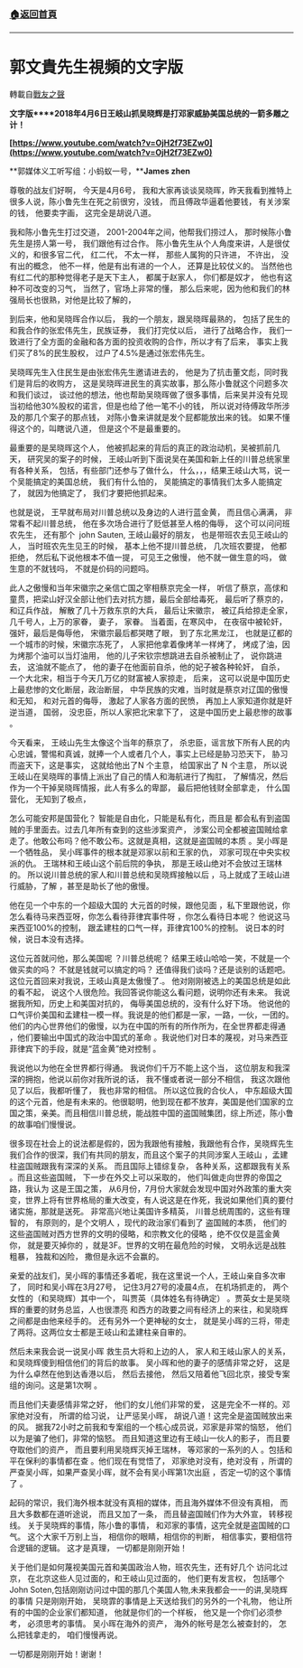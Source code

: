 ###  [:house:返回首頁](https://github.com/ourhimalayas/txt)
---
# 郭文貴先生視頻的文字版
轉載自[戰友之聲](http://littleantvoice.blogspot.com)

**文字版****2018年4月6日王岐山抓吴晓辉是打邓家威胁美国总统的一箭多雕之计！**



**[https://www.youtube.com/watch?v=OjH2f73EZw0](https://www.youtube.com/watch?v=OjH2f73EZw0)**



**郭媒体义工听写组：小蚂蚁一号，****James zhen**



尊敬的战友们好啊， 今天是4月6号， 我和大家再谈谈吴晓晖，昨天我看到推特上很多人说，陈小鲁先生在死之前很穷，没钱， 而且傅政华逼着他要钱， 有关涉案的钱， 他要卖字画， 这完全是胡说八道。



我和陈小鲁先生打过交道， 2001-2004年之间，他帮我们捞过人， 那时候陈小鲁先生是捞人第一号， 我们跟他有过合作。 陈小鲁先生从个人角度来讲，人是很仗义的，和很多官二代， 红二代， 不太一样， 那些人属狗的只许进， 不许出， 没有出的概念， 他不一样，他是有出有进的一个人， 还算是比较仗义的。 当然他也有红二代的那种觉得老子是天下主人， 都属于赵家人， 你们都是奴才， 他也有这种不可改变的习气， 当然了，官场上非常的懂， 那么后来呢，因为他和我们的林强局长也很熟，对他是比较了解的，



到后来，他和吴晓晖合作以后， 我的一个朋友，跟吴晓晖最熟的， 包括了民生的和我合作的张宏伟先生，民族证券， 我们打完仗以后， 进行了战略合作， 我们一致进行了全方面的金融和各方面的投资收购的合作，所以才有了后来， 事实上我们买了8%的民生股权， 过户了4.5%是通过张宏伟先生。



吴晓晖先生入住民生是由张宏伟先生邀请进去的， 他是为了抗击董文彪，同时我们是背后的收购方， 这是吴晓晖进民生的真实故事，那么陈小鲁就这个问题多次和我们谈过， 谈过他的想法，他也帮助吴晓晖做了很多事情，后来吴并没有兑现当初给他30%股权的诺言，但是也给了他一笔不小的钱， 所以说对待傅政华所涉及的那几个案子的那点钱， 对陈小鲁来讲就是发个屁都能放出来的钱。 如果不懂得这个的，叫瞎说八道， 但是这个不是最重要的。



最重要的是吴晓晖这个人， 他被抓起来的背后的真正的政治动机，吴被抓前几天， 研究吴的案子的时候， 王岐山听到下面说吴在美国和新上任的川普总统家里有各种关系， 包括，有些部门还参与了做什么， 什么，，，结果王岐山大骂，说一个吴能搞定的美国总统， 我们有什么怕的， 吴能搞定的事情我们太多人能搞定了， 就因为他搞定了， 我们才要把他抓起来。



也就是说， 王早就布局对川普总统以及身边的人进行蓝金黄， 而且信心满满， 非常看不起川普总统， 他在多次场合进行了贬低甚至人格的侮辱， 这个可以问问班农先生， 还有那个  john Sauten, 王岐山最好的朋友， 也是带班农去见王岐山的人， 当时班农先生见王的时候， 基本上他不提川普总统， 几次班农要提， 他都拒绝， 然后私下说他根本不值一提， 可见王之傲慢， 他不就一做生意的吗， 做生意的不就钱吗， 不就是价码的问题吗。



此人之傲慢和当年宋徽宗之亲信亡国之宰相蔡京完全一样， 听信了蔡京，高俅和童贯，把梁山好汉全部让他们去对抗方腊，最后全部给毒死， 最后听了蔡京的， 和辽兵作战， 解散了几十万救东京的大兵， 最后让宋徽宗， 被辽兵给掠走全家， 几千号人，上万的家眷， 妻子， 家眷。 当着面，在寒风中， 在夜宿中被轮奸， 强奸，最后是侮辱他， 宋徽宗最后都哭瞎了眼， 到了东北黑龙江， 也就是辽都的一个城市的时候，宋徽宗冻死了， 人家把他拿着像烤羊一样烤了， 烤成了油，因为烤那个油可以当灯油用， 他的儿子宋钦宗想跳进去自杀被制止了， 说你跳进去， 这油就不能点了， 他的妻子在他面前自杀，他的妃子被各种轮奸， 自杀， 一个大北宋，相当于今天几万亿的财富被人家掠走， 后来， 这可以说是中国历史上最悲惨的文化断层，政治断层， 中华民族的灾难，当时就是蔡京对辽国的傲慢和无知， 和对元首的侮辱， 激起了人家各方面的民愤， 再加上人家知道你就是奸逆当道， 国弱， 没忠臣，所以人家把北宋拿下了， 这是中国历史上最悲惨的故事 。



今天看来， 王岐山先生太像这个当年的蔡京了， 杀忠臣，谣言放下所有人民的内心忠诚，警惕和真诚，就捧一个人或者几个人，事实上已经是胁习恐天下， 胁习而盗天下，这是事实， 这就给他出了N 个主意， 给国家出了 N 个主意， 所以说王岐山在吴晓晖的事情上派出了自己的情人和海航进行了掏肛， 了解情况，然后作为一个干掉吴晓晖情报，此人有多么的卑鄙， 最后把他钱财全部拿走， 什么国营化， 无知到了极点，



怎么可能安邦是国营化？ 智能是自由化，只能是私有化，而且是 都会私有到盗国贼的手里面去。过去几年所有查到的这些涉案资产， 涉案公司全都被盗国贼给拿走了。他敢公布吗？他不敢公布。这就是真相，这就是盗国贼的本质 。吴小晖是一个牺牲品， 吴小晖事件的根本就是邓家以前和王家的仇， 邓家可现在中央实权派的仇。 王瑞林和王岐山这个前后院的争执， 那是王岐山绝对不会放过王瑞林的。 所以说川普总统的家人和川普总统和吴晓辉接触以后 ，马上就成了王岐山进行威胁，了解 ，甚至是助长了他的傲慢。



他在见一个中东的一个超级大国的 大元首的时候，跟他见面 ，私下里跟他说，你怎么看待马来西亚呀，你怎么看待菲律宾事件呀 ，你怎么看待日本呢？ 他说这马来西亚100%的控制， 跟孟建柱的口气一样，菲律宾100%的控制。 说日本的时候，说日本没有选择。



这位元首就问他，那么美国呢 ？川普总统呢？ 结果王岐山哈哈一笑，不就是一个做买卖的吗？ 不就是钱就可以搞定的吗？ 还值得我们谈吗？还是谈别的话题吧。 这位元首回来对我说，王岐山真是太傲慢了.。 他对刚刚被选上的美国总统是如此的看不起， 说这个人很危险。我回答说你能这么看问题，说明你还有未来。 我说据我所知，历史上和美国对抗的， 侮辱美国总统的，没有什么好下场。 他说他的口气评价美国和孟建柱一模一样。我说是的他们都是一家，一路，一伙，一团的。他们的内心世界他们的傲慢，以为在中国的所有的所作所为，在全世界都走得通 ，他们要输出中国式的政治中国式的革命 。我说他们对日本的蔑视，对马来西亚菲律宾下的手段，就是“蓝金黄”绝对控制 。



我说他以为他在全世界都行得通。 我说你们千万不能上这个当， 这位朋友和我深深的拥抱，他说以前你对我所说的话， 我不懂或者说一部分不相信， 我这次跟他见了以后，我都听懂了， 我也非常的相信。 所以这位我的合伙人， 中东超级大国的这个元首，他是有未来的。他很聪明，他到现在都不放弃，美国是他们国家的立国之策，亲美。而且相信川普总统，能战胜中国的盗国贼集团，综上所述，陈小鲁的故事咱们慢慢说。



很多现在社会上的说法都是假的，因为我跟他有接触，我跟他有合作，吴晓辉先生我们合作的很深，我们有共同的朋友，而且这个案子的共同涉案人王岐山 ，孟建柱盗国贼跟我有深深的关系。 而且国际上错综复杂， 各种关系，这都跟我有关系 。而且这些盗国贼， 下一步在外交上可以采取的， 他们叫做走向世界的帝国之路，我认为 这是王国之策， 从6月份，7月份大家就会发现中国对外政策的重大突变，世界上将有世界格局的重大改变，有人说这是在作死，我说如果他们真的要付诸实施，那就是送死。 非常高兴地让美国许多精英， 川普总统周围的，这些有理智的， 有原则的，是个文明人 ，现代的政治家们看到了 盗国贼的本质， 他们的这些盗国贼对西方世界的文明的侵略，和宗教文化的侵略 ，绝不仅仅是蓝金黄你， 就是要灭掉你的 ，就是3F。世界的文明在最危险的时候， 文明永远是战胜粗暴， 独裁和凶险， 撒但是永远不会赢的。



亲爱的战友们，吴小晖的事情还多着呢，我在这里说一个人，王岐山亲自多次审了， 同时和吴小晖在3月27号， 记住3月27号的凌晨4点， 在机场抓走的， 两个女性的（和吴晓辉）其中一个， 叫贾英（具体姓名有待确定） 。贾英女士是吴晓辉的重要的财务总监，人也很漂亮 和西方的政要之间有经济上的来往，和吴晓辉之间都是由他来经手的。 还有另外一个更神秘的女士， 就是吴小晖的三将，带走了两将。这两位女士都是王岐山和孟建柱亲自审的。



然后未来我会说一说吴小晖 救生员大将和上边的人， 家人和王岐山家人的关系， 和吴晓辉傻到相信他们的背后的故事。 吴小晖和他的妻子的感情非常之好， 这是为什么卓然在他到达香港以后， 然后去接他， 然后又陪着他飞回北京，接受专案组的询问。这是第1次啊 。



而且他们夫妻感情非常之好， 他们的女儿他们非常的爱， 这是完全不一样的。邓家绝对没有， 所谓的给习说， 让严惩吴小晖， 胡说八道！这完全是盗国贼放出来的风。 据我72小时之前我和专案组的一个核心成员说，邓家是非常的恼怒， 他们以为是骗了他们，非常的恼怒。 而且知道这里边有王岐山一伙人的影子， 而且要夺取他们的资产， 而且要利用吴晓辉灭掉王瑞林， 等邓家的一系列的人 。包括和平在保利的事情都在查 。他们现在有觉悟了， 邓家绝对没有，绝对没有 ，所谓的严查吴小晖，如果严查吴小晖，就不会有吴小晖第1次出庭 ，否定一切的这个事情了 。



起码的常识，我们海外根本就没有真相的媒体，而且海外媒体不但没有真相， 而且大多数都在道听途说， 而且又加了一条， 而且替盗国贼们作为大外宣， 转移视线。 关于吴晓辉的事情，陈小鲁的事情， 和邓家的事情，这完全就是盗国贼的口气。 这个大家千万别上当， 相信你的眼睛，相信你的判断， 相信事实，要相信符合逻辑的逻辑。 这才是真理， 一切都是刚刚开始！



关于他们是如何蔑视美国元首和美国政治人物，班农先生，还有好几个 访问北过京， 在北京这些人见过面的，和王岐山见过面的， 他们更有发言权， 包括哪个John Soten,包括刚刚访问过中国的那几个美国人物,未来我都会一一的讲,吴晓辉的事情 只是刚刚开始， 吴晓霏的事情是上天送给我们的另外的一个礼物， 他让所有的中国的企业家们都知道， 他就是你们的一个样板， 他又是一个你们必须参考， 必须思考的事情。 吴小晖在海外的资产， 海外的帐号是怎么被查封的， 怎么把钱拿走的， 咱们慢慢再说。

一切都是刚刚开始！谢谢！